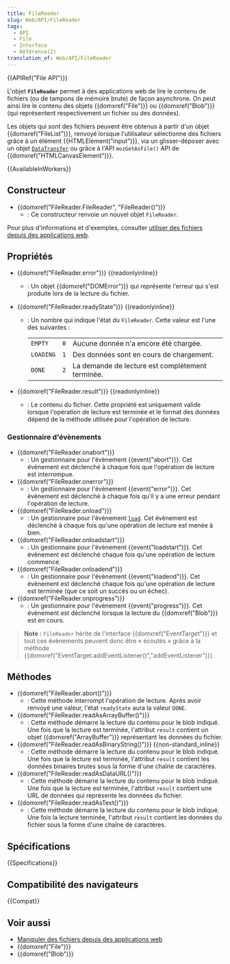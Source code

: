 ```yaml
---
title: FileReader
slug: Web/API/FileReader
tags:
  - API
  - File
  - Interface
  - Référence(2)
translation_of: Web/API/FileReader
---
```


{{APIRef("File API")}}

L'objet **`FileReader`** permet à des applications web de lire le contenu de fichiers (ou de tampons de mémoire brute) de façon asynchrone. On peut ainsi lire le contenu des objets {{domxref("File")}} ou {{domxref("Blob")}} (qui représentent respectivement un fichier ou des données).

Les objets qui sont des fichiers peuvent être obtenus à partir d'un objet {{domxref("FileList")}}, renvoyé lorsque l'utilisateur sélectionne des fichiers grâce à un élément {{HTMLElement("input")}}, via un glisser-déposer avec un objet [`DataTransfer`](/fr/docs/Web/API/DataTransfer) ou grâce à l'API `mozGetAsFile()` API de {{domxref("HTMLCanvasElement")}}.

{{AvailableInWorkers}}

## Constructeur

- {{domxref("FileReader.FileReader", "FileReader()")}}
  - : Ce constructeur renvoie un nouvel objet `FileReader`.

Pour plus d'informations et d'exemples, consulter [utiliser des fichiers depuis des applications web](/fr/docs/Using_files_from_web_applications).

## Propriétés

- {{domxref("FileReader.error")}} {{readonlyinline}}
  - : Un objet {{domxref("DOMError")}} qui représente l'erreur qui s'est produite lors de la lecture du fichier.
- {{domxref("FileReader.readyState")}} {{readonlyinline}}

  - : Un nombre qui indique l'état du `FileReader`. Cette valeur est l'une des suivantes :

    <table class="standard-table">
      <tbody>
        <tr>
          <td><code>EMPTY</code></td>
          <td><code>0</code></td>
          <td>Aucune donnée n'a encore été chargée.</td>
        </tr>
        <tr>
          <td><code>LOADING</code></td>
          <td><code>1</code></td>
          <td>Des données sont en cours de chargement.</td>
        </tr>
        <tr>
          <td><code>DONE</code></td>
          <td><code>2</code></td>
          <td>La demande de lecture est complètement terminée.</td>
        </tr>
      </tbody>
    </table>

- {{domxref("FileReader.result")}} {{readonlyinline}}
  - : Le contenu du fichier. Cette propriété est uniquement valide lorsque l'opération de lecture est terminée et le format des données dépend de la méthode utilisée pour l'opération de lecture.

### Gestionnaire d'évènements

- {{domxref("FileReader.onabort")}}
  - : Un gestionnaire pour l'évènement {{event("abort")}}. Cet évènement est déclenché à chaque fois que l'opération de lecture est interrompue.
- {{domxref("FileReader.onerror")}}
  - : Un gestionnaire pour l'évènement {{event("error")}}. Cet évènement est déclenché à chaque fois qu'il y a une erreur pendant l'opération de lecture.
- {{domxref("FileReader.onload")}}
  - : Un gestionnaire pour l'évènement [`load`](/fr//docs/Web/API/Window/load_event). Cet évènement est déclenché à chaque fois qu'une opération de lecture est menée à bien.
- {{domxref("FileReader.onloadstart")}}
  - : Un gestionnaire pour l'évènement {{event("loadstart")}}. Cet évènement est déclenché chaque fois qu'une opération de lecture commence.
- {{domxref("FileReader.onloadend")}}
  - : Un gestionnaire pour l'évènement {{event("loadend")}}. Cet évènement est déclenché chaque fois qu'une opération de lecture est terminée (que ce soit un succès ou un échec).
- {{domxref("FileReader.onprogress")}}
  - : Un gestionnaire pour l'évènement {{event("progress")}}. Cet évènement est déclenché lorsque la lecture du {{domxref("Blob")}} est en cours.

> **Note :** `FileReader` hérite de l'interface {{domxref("EventTarget")}} et tout ces évènements peuvent donc être « écoutés » grâce à la méthode {{domxref("EventTarget.addEventListener()","addEventListener")}}.

## Méthodes

- {{domxref("FileReader.abort()")}}
  - : Cette méthode interrompt l'opération de lecture. Après avoir renvoyé une valeur, l'état `readyState` aura la valeur `DONE`.
- {{domxref("FileReader.readAsArrayBuffer()")}}
  - : Cette méthode démarre la lecture du contenu pour le blob indiqué. Une fois que la lecture est terminée, l'attribut `result` contient un objet {{domxref("ArrayBuffer")}} représentant les données du fichier.
- {{domxref("FileReader.readAsBinaryString()")}} {{non-standard_inline}}
  - : Cette méthode démarre la lecture du contenu pour le blob indiqué. Une fois que la lecture est terminée, l'attribut `result` contient les données binaires brutes sous la forme d'une chaîne de caractères.
- {{domxref("FileReader.readAsDataURL()")}}
  - : Cette méthode démarre la lecture du contenu pour le blob indiqué. Une fois que la lecture est terminée, l'attribut `result` contient une URL de données qui représente les données du fichier.
- {{domxref("FileReader.readAsText()")}}
  - : Cette méthode démarre la lecture du contenu pour le blob indiqué. Une fois la lecture terminée, l'attribut `result` contient les données du fichier sous la forme d'une chaîne de caractères.

## Spécifications

{{Specifications}}

## Compatibilité des navigateurs

{{Compat}}

## Voir aussi

- [Manipuler des fichiers depuis des applications web](/fr/docs/Using_files_from_web_applications)
- {{domxref("File")}}
- {{domxref("Blob")}}
